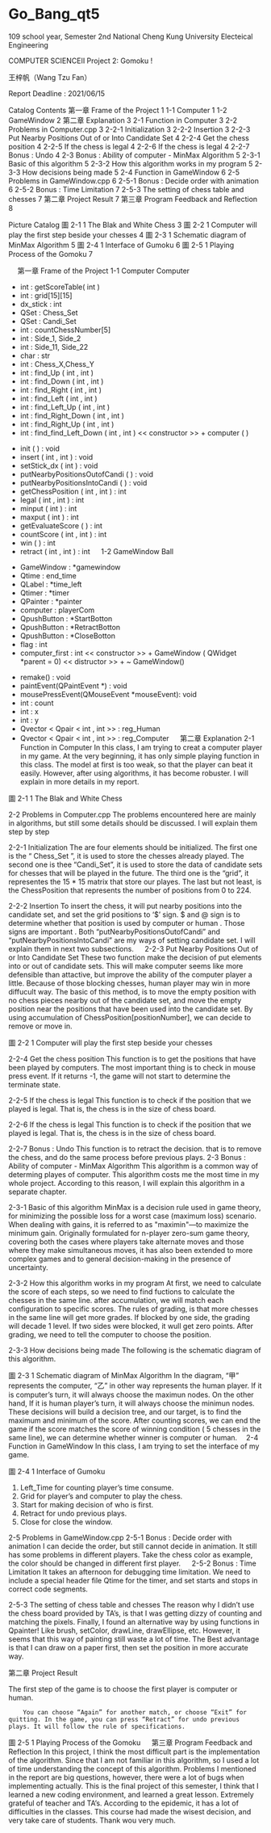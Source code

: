 # Go_Bang_qt5

109 school year, Semester 2nd
National Cheng Kung University
Electeical Engineering

COMPUTER SCIENCEⅡ
Project 2: Gomoku !

王梓帆（Wang Tzu Fan）

 

Report Deadline : 2021/06/15 
 
Catalog
Contents
第一章	Frame of the Project	1
1-1	Computer	1
1-2	GameWindow	2
第二章 Explanation	3
2-1	Function in Computer	3
2-2	Problems in Computer.cpp	3
2-2-1	Initialization	3
2-2-2	Insertion	3
2-2-3	Put Nearby Positions Out of or Into Candidate Set	4
2-2-4	Get the chess position	4
2-2-5	If the chess is legal	4
2-2-6	If the chess is legal	4
2-2-7	Bonus : Undo	4
2-3	Bonus : Ability of computer - MinMax Algorithm	5
2-3-1	Basic of this algorithm	5
2-3-2	How this algorithm works in my program	5
2-3-3	How decisions being made	5
2-4	Function in GameWindow	6
2-5	Problems in GameWindow.cpp	6
2-5-1	Bonus : Decide order with animation	6
2-5-2	Bonus : Time Limitation	7
2-5-3	The setting of chess table and chesses	7
第二章	Project Result	7
第三章	Program Feedback and Reflection	8


Picture Catalog
圖 2-1 1 The Blak and White Chess	3
圖 2-2 1 Computer will play the first step beside your chesses	4
圖 2-3 1 Schematic diagram of MinMax Algorithm	5
圖 2-4 1 Interface of Gumoku	6
圖 2-5 1 Playing Process of the Gomoku	7

  
第一章	Frame of the Project
1-1	Computer
Computer
-   int : getScoreTable( int )
-   int : grid[15][15]
-   dx_stick : int
-   QSet<int> : Chess_Set
-   QSet<int> : Candi_Set
-   int : countChessNumber[5]
-   int : Side_1, Side_2
-   int : Side_11, Side_22
-   char : str
-   int : Chess_X,Chess_Y
-   int : find_Up ( int , int )
-   int : find_Down ( int , int )
-   int : find_Right ( int , int )
-   int : find_Left ( int , int )
-   int : find_Left_Up ( int , int )
-   int : find_Right_Down ( int , int )
-   int : find_Right_Up ( int , int )
-   int : find_find_Left_Down ( int , int )
<< constructor >> + computer ( )
+   init ( ) : void
+   insert ( int , int ) : void
+   setStick_dx ( int ) : void
+   putNearbyPositionsOutofCandi ( ) : void
+   putNearbyPositionsIntoCandi ( ) : void
+   getChessPosition ( int , int ) : int
+   legal ( int , int ) : int
+   minput ( int ) : int
+   maxput ( int ) : int
+   getEvaluateScore ( ) : int
+   countScore ( int , int ) : int
+   win ( ) : int
+   retract ( int , int ) : int
 
1-2	GameWindow
Ball
-   GameWindow : *gamewindow
-   Qtime : end_time
-   QLabel : *time_left
-   Qtimer : *timer
-   QPainter : *painter
-   computer : playerCom
-   QpushButton : *StartBotton
-   QpushButton : *RetractBotton
-   QpushButton : *CloseBotton
-   flag : int
-   computer_first : int
<< constructor >> +  GameWindow ( QWidget *parent = 0)
<< distructor >>  +  ~ GameWindow()
+   remake() : void
+	paintEvent(QPaintEvent *) : void
+	mousePressEvent(QMouseEvent *mouseEvent): void
+	int : count
+	int : x
+   int : y
+   Qvector < Qpair < int , int >> : reg_Human
+   Qvector < Qpair < int , int >> : reg_Computer
 
第二章 Explanation
2-1	Function in Computer
In this class, I am trying to creat a computer player in my game. At the very beginning, it has only simple playing function in this class. The model at first is too weak, so that the player can beat it easily. However, after using algorithms, it has become robuster. I will explain in more details in my report.
 
圖 2-1 1 The Blak and White Chess

2-2	Problems in Computer.cpp
The problems encountered here are mainly in algorithms, but still some details should be discussed. I will explain them step by step

2-2-1	Initialization
The are four elements should be initialized. The first one is the “ Chess_Set ”, it is used to store the chesses already played. The second one is thee “Candi_Set”, it is used to store the data of candidate sets for chesses that will be played in the future. The third one is the “grid”, it representes the 15 * 15 matrix that store our playes. The last but not least, is the ChessPosition that represents the number of positions from 0 to 224.

2-2-2	Insertion
To insert the chess, it will put nearby positions into the candidate set, and set the grid positions to ‘$’ sign. $ and @ sign is to determine whether that position is used by computer or human . Those signs are important . Both “putNearbyPositionsOutofCandi” and “putNearbyPositionsIntoCandi” are my ways of setting candidate set. I will explain them in next two subsections.
 
2-2-3	Put Nearby Positions Out of or Into Candidate Set
These two function make the decision of put elements into or out of candidate sets. This will make computer seems like more defensible than attactive, but improve the ability of the computer player a little. Because of those blocking chesses, human player may win in more diffucult way. 
The basic of this method, is to move the empty position with no chess pieces nearby out of the candidate set, and move the empty position near the positions that have been used into the candidate set. By using accumulation of ChessPosition[positionNumber], we can decide to remove or move in.
 
圖 2-2 1 Computer will play the first step beside your chesses

2-2-4	Get the chess position
This function is to get the positions that have been played by computers. The most important thing is to check in mouse press event. If it returns -1, the game will not start to determine the terminate state.

2-2-5	If the chess is legal
This function is to check if the position that we played is legal. That is, the chess is in the size of chess board.

2-2-6	If the chess is legal
This function is to check if the position that we played is legal. That is, the chess is in the size of chess board.

2-2-7	Bonus : Undo
This function is to retract the decision. that is to remove the chess, and do the same process before previous plays.
2-3	Bonus : Ability of computer - MinMax Algorithm 
This algorithm is a common way of determing playes of computer. This algorithm costs me the most time in my whole project. According to this reason, I will explain this algorithm in a separate chapter.

2-3-1	Basic of this algorithm
MinMax is a decision rule used in game theory, for minimizing the possible loss for a worst case (maximum loss) scenario. When dealing with gains, it is referred to as "maximin"—to maximize the minimum gain. Originally formulated for n-player zero-sum game theory, covering both the cases where players take alternate moves and those where they make simultaneous moves, it has also been extended to more complex games and to general decision-making in the presence of uncertainty.

2-3-2	How this algorithm works in my program
At first, we need to calculate the score of each steps, so we need to find fuctions to calculate the chesses in the same line. after accumulation, we will match each configuration to specific scores. The rules of grading, is that more chesses in the same line will get more grades. If blocked by one side, the grading will decade 1 level. If two sides were blocked, it wull get zero points. After grading, we need to tell the computer to choose the position.

2-3-3	How decisions being made
The following is the schematic diagram of this algorithm.
 
圖 2-3 1 Schematic diagram of MinMax Algorithm
	In the diagram, “甲” represents the computer, “乙” in other way represents the human player. If it is computer’s turn, it will always choose the maximun nodes. On the other hand, If it is human player’s turn, it will always choose the minimun nodes. These decisions will build a decision tree, and our target, is to find the maximum and minimum of the score. After counting scores, we can end the game if the score matches the score of winning condition ( 5 chesses in the same line), we can determine whether winner is computer or human. 
2-4	Function in GameWindow 
In this class, I am trying to set the interface of my game.
 
圖 2-4 1 Interface of Gumoku
1.	Left_Time for counting player’s time consume.
2.	Grid for player’s and computer to play the chess.
3.	Start for making decision of who is first.
4.	Retract for undo previous plays.
5.	Close for close the window.

2-5	Problems in GameWindow.cpp
2-5-1	Bonus : Decide order with animation
I can decide the order, but still cannot decide in animation. It still has some problems in different players. Take the chess color as example, the color should be changed in different first player.
 
2-5-2	Bonus : Time Limitation
It takes an afternoon for debugging time limitation. We need to include a special header file Qtime for the timer, and set starts and stops in correct code segments.

2-5-3	The setting of chess table and chesses
The reason why I didn’t use the chess board provided by TA’s, is that I was getting dizzy of counting and matching the pixels. Finally, I found an alternative way by using functions in Qpainter! Like brush, setColor, drawLine, drawEllipse, etc. However, it seems that this way of painting still waste a lot of time. The Best advantage is that I can draw on a paper first, then set the position in more accurate way.

第二章	Project Result
 
 

The first step of the game is to choose the first player is computer or human.	 

 	 	You can choose “Again” for another match, or choose “Exit” for quitting. In the game, you can press “Retract” for undo previous plays. It will follow the rule of specifications.
圖 2-5 1 Playing Process of the Gomoku
 
第三章	Program Feedback and Reflection
In this project, I think the most difficult part is the implementation of the algorithm. Since that I am not familiar in this algorithm, so I used a lot of time understanding the concept of this algorithm. Problems I mentioned in the report are big questions, however, there were a lot of bugs when implementing actually. This is the final project of this semester, I think that I learned a new coding environment, and learned a great lesson.
Extremely grateful of teacher and TA’s. According to the epidemic, it has a lot of difficulties in the classes. This course had made the wisest decision, and very take care of students. Thank wou very much.
